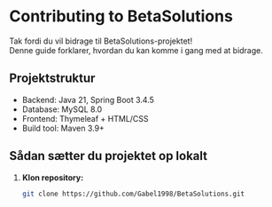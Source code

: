 # Contributing to BetaSolutions

Tak fordi du vil bidrage til BetaSolutions-projektet!  
Denne guide forklarer, hvordan du kan komme i gang med at bidrage.

## Projektstruktur
- Backend: Java 21, Spring Boot 3.4.5
- Database: MySQL 8.0
- Frontend: Thymeleaf + HTML/CSS
- Build tool: Maven 3.9+

## Sådan sætter du projektet op lokalt
1. **Klon repository:**

   ```bash
   git clone https://github.com/Gabel1998/BetaSolutions.git
